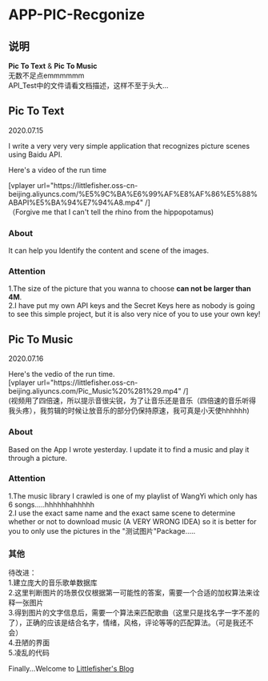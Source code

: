 # APP-PIC-Recgonize

## 说明
**Pic To Text** & **Pic To Music**           
无数不足点emmmmmm        
API_Test中的文件请看文档描述，这样不至于头大...

## Pic To Text

2020.07.15  

I write a very very very simple application that recognizes picture scenes using Baidu API.    

Here's a video of the run time      

[vplayer url="https:\/\/littlefisher.oss-cn-beijing.aliyuncs.com\/%E5%9C%BA%E6%99%AF%E8%AF%86%E5%88%ABAPI%E5%BA%94%E7%94%A8.mp4"  /]           
（Forgive me that I can't tell the rhino from the hippopotamus)          

### About      
It can help you Identify the content and scene of the images.      

### Attention       
1.The size of the picture that you wanna to choose **can not be larger than 4M**.      
2.I have put my own API keys and the Secret Keys here as nobody is going to see this simple project, but it is also very nice of you to use your own key!       

## Pic To Music           

2020.07.16      

Here's the vedio of the run time.              
[vplayer url="https:\/\/littlefisher.oss-cn-beijing.aliyuncs.com\/Pic_Music%20%281%29.mp4"  /]       
(视频用了四倍速，所以提示音很尖锐，为了让音乐还是音乐（四倍速的音乐听得我头疼），我剪辑的时候让放音乐的部分仍保持原速，我可真是小天使hhhhhh)         

### About        
Based on the App I wrote yesterday. I update it to find a music and play it through a picture.        

### Attention      
1.The music library I crawled is one of my playlist of WangYi which only has 6 songs.....hhhhhhahhhhh        
2.I use the exact same name and the exact same scene to determine whether or not to download music (A VERY WRONG IDEA) so it is better for you to only use the pictures in the "测试图片"Package.....         

### 其他       
待改进：      
1.建立庞大的音乐歌单数据库         
2.这里判断图片的场景仅仅根据第一可能性的答案，需要一个合适的加权算法来诠释一张图片             
3.得到图片的文字信息后，需要一个算法来匹配歌曲（这里只是找名字一字不差的了），正确的应该是结合名字，情绪，风格，评论等等的匹配算法。（可是我还不会）            
4.丑陋的界面         
5.凌乱的代码         

Finally...Welcome to [Littlefisher's Blog][1]         


  [1]: https://www.littltfisher.cn
